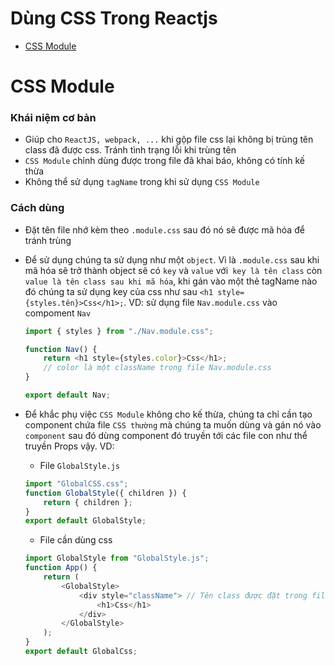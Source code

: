 # **Dùng CSS Trong Reactjs**

-   [CSS Module](#CSS_Module)

# **CSS Module**

### Khái niệm cơ bản

-   Giúp cho `ReactJS, webpack, ...` khi gộp file css lại không bị trùng tên class đã được css. Tránh tình trạng lỗi khi trùng tên
-   `CSS Module` chỉnh dùng được trong file đã khai báo, không có tính kế thừa
-   Không thể sử dụng `tagName` trong khi sử dụng `CSS Module`

### Cách dùng

-   Đặt tên file nhớ kèm theo `.module.css` sau đó nó sẽ được mã hóa để tránh trùng
-   Để sử dụng chúng ta sử dụng như một `object`. Vì là `.module.css` sau khi mã hóa sẽ trở thành object sẽ có `key` và `value` với` key là tên class` còn `value là tên class sau khi mã hóa`, khi gán vào một thẻ tagName nào đó chúng ta sử dụng key của css như sau `<h1 style={styles.tên}>Css</h1>;`.
    VD: sử dụng file `Nav.module.css` vào compoment `Nav`

    ```js
    import { styles } from "./Nav.module.css";

    function Nav() {
        return <h1 style={styles.color}>Css</h1>;
        // color là một className trong file Nav.module.css
    }

    export default Nav;
    ```

-   Để khắc phụ việc `CSS Module` không cho kế thừa, chúng ta chỉ cần tạo component chứa file `CSS thường` mà chúng ta muốn dùng và gán nó vào `component` sau đó dùng component đó truyền tới các file con như thể truyền Props vậy.
    VD:
    -   File `GlobalStyle.js`
    ```js
    import "GlobalCSS.css";
    function GlobalStyle({ children }) {
        return { children };
    }
    export default GlobalStyle;
    ```
    -   File cần dùng css
    ```Javascript
    import GlobalStyle from "GlobalStyle.js";
    function App() {
        return (
            <GlobalStyle>
                <div style="className"> // Tên class được đặt trong file GlobalCSS
                    <h1>Css</h1>
                </div>
            </GlobalStyle>
        );
    }
    export default GlobalCss;
    ```
